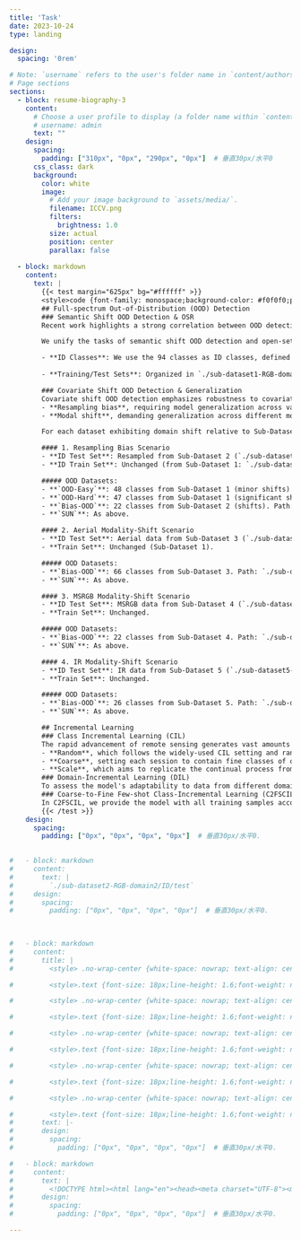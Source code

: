 ```yaml
---
title: 'Task'
date: 2023-10-24
type: landing

design:
  spacing: '0rem'

# Note: `username` refers to the user's folder name in `content/authors/`
# Page sections
sections:
  - block: resume-biography-3
    content:
      # Choose a user profile to display (a folder name within `content/authors/`)
      # username: admin
      text: ""
    design:
      spacing:
        padding: ["310px", "0px", "290px", "0px"]  # 垂直30px/水平0
      css_class: dark
      background:
        color: white
        image:
          # Add your image background to `assets/media/`.
          filename: ICCV.png
          filters:
            brightness: 1.0
          size: actual
          position: center
          parallax: false  
          
  - block: markdown
    content:
      text: |
        {{< test margin="625px" bg="#ffffff" >}}
        <style>code {font-family: monospace;background-color: #f0f0f0;padding: 0.2em 0.4em;border-radius: 3px;color: #c7254e;}code::before, code::after {content: none !important;}</style>
        ## Full-spectrum Out-of-Distribution (OOD) Detection
        ### Semantic Shift OOD Detection & OSR
        Recent work highlights a strong correlation between OOD detection and OSR in both settings and performance. Both tasks detect new categories with shifted semantics, while OSR also requires maintaining in-distribution (ID) accuracy. OES supports evaluation of a model's ability to handle semantic shifts. Unlike existing remote sensing benchmarks that randomly split ID and OOD samples, OES consider the semantic shift degree between coarse and fine classes, aligning the setup with real-world deployment scenarios.

        We unify the tasks of semantic shift OOD detection and open-set recognition (OSR) into a single test task to evaluate the model's ability to handle semantic shifts.

        - **ID Classes**: We use the 94 classes as ID classes, defined in `./sub-dataset1-RGB-domain1/OOD_split/ID_94.txt`.
        
        - **Training/Test Sets**: Organized in `./sub-dataset1-RGB-domain1/ID/train` and `./sub-dataset1-RGB-domain1/ID/test`.

        ### Covariate Shift OOD Detection & Generalization
        Covariate shift OOD detection emphasizes robustness to covariate shifts, also referred to as full-spectrum OOD detection, where the ID data remain semantically consistent, while covariates vary. Given the practical needs of remote sensing, we focus on the following shifts:
        - **Resampling bias**, requiring model generalization across varying acquisition parameters (angle, height, resolution, time) within the same modality; 
        - **Modal shift**, demanding generalization across different modalities (satellites, aerial images) for the same semantic categories.

        For each dataset exhibiting domain shift relative to Sub-Dataset 1, we define the following test tasks:

        #### 1. Resampling Bias Scenario
        - **ID Test Set**: Resampled from Sub-Dataset 2 (`./sub-dataset2-RGB-domain2/ID/test`).
        - **ID Train Set**: Unchanged (from Sub-Dataset 1: `./sub-dataset1-RGB-domain1/ID/train`).

        ##### OOD Datasets:
        - **`OOD-Easy`**: 48 classes from Sub-Dataset 1 (minor shifts).
        - **`OOD-Hard`**: 47 classes from Sub-Dataset 1 (significant shifts).
        - **`Bias-OOD`**: 22 classes from Sub-Dataset 2 (shifts). Path: `./sub-dataset2-RGB-domain2/OOD/test`.
        - **`SUN`**: As above.

        #### 2. Aerial Modality-Shift Scenario
        - **ID Test Set**: Aerial data from Sub-Dataset 3 (`./sub-dataset3-Aerial-domain3/ID/test`).
        - **Train Set**: Unchanged (Sub-Dataset 1).

        ##### OOD Datasets:
        - **`Bias-OOD`**: 66 classes from Sub-Dataset 3. Path: `./sub-dataset3-Aerial-domain3/OOD/test`.
        - **`SUN`**: As above.

        #### 3. MSRGB Modality-Shift Scenario
        - **ID Test Set**: MSRGB data from Sub-Dataset 4 (`./sub-dataset4-MSRGB-domain4/ID/test`).
        - **Train Set**: Unchanged.

        ##### OOD Datasets:
        - **`Bias-OOD`**: 22 classes from Sub-Dataset 4. Path: `./sub-dataset4-MSRGB-domain4/OOD/test`.
        - **`SUN`**: As above.

        #### 4. IR Modality-Shift Scenario
        - **ID Test Set**: IR data from Sub-Dataset 5 (`./sub-dataset5-IR-domain5/ID/test`).
        - **Train Set**: Unchanged.

        ##### OOD Datasets:
        - **`Bias-OOD`**: 26 classes from Sub-Dataset 5. Path: `./sub-dataset5-IR-domain5/OOD/test`.
        - **`SUN`**: As above.

        ## Incremental Learning
        ### Class Incremental Learning (CIL)
        The rapid advancement of remote sensing generates vast amounts of high-quality images daily, necessitating models to recognize novel classes in open-world scenarios. However, existing CIL benchmarks in remote sensing are constrained by limited category diversity, restricted coarse-grained coverage, and uniform data scales, inadequately capturing real-world complexities. To address these limitations, we evaluate existing CIL methods using three benchmarks:
        - **Random**, which follows the widely-used CIL setting and randomly assign classes to 10 sessions equally.
        - **Coarse**, setting each session to contain fine classes of one coarse category to simulate the continuous learning from data captured by different types of dedicated satellites by the model. We divide all the classes into 10 coarse categories corresponding to 10 sessions
        - **Scale**, which aims to replicate the continual process from large to small scales. The 10 sessions are evenly distributed categories based on a progression from large to small scales.
        ### Domain-Incremental Learning (DIL)
        To assess the model's adaptability to data from different domains, we benchmark DIL on OES.
        ### Coarse-to-Fine Few-shot Class-Incremental Learning (C2FSCIL)
        In C2FSCIL, we provide the model with all training samples accompanied by coarse labels in the base session, including 10 coarse classes. In the subsequent incremental sessions, we introduce samples with fine labels for each of the 10 coarse classes, supplying only 5 samples per class at each session, which is consistent with the few-shot setting.
        {{< /test >}}
    design:
      spacing:
        padding: ["0px", "0px", "0px", "0px"]  # 垂直30px/水平0.
        

#   - block: markdown
#     content:
#       text: |
#         `./sub-dataset2-RGB-domain2/ID/test`
#     design:
#       spacing:
#         padding: ["0px", "0px", "0px", "0px"]  # 垂直30px/水平0.
  
      

#   - block: markdown
#     content:
#       title: |
#         <style> .no-wrap-center {white-space: nowrap; text-align: center;}</style><div class="no-wrap-center">Semantic Shift OOD Detection & OSR</div>

#         <style>.text {font-size: 18px;line-height: 1.6;font-weight: normal;}strong {font-weight: bold;color: red;}</style><div class="text">Home page of the large-scale fine-grained open-world remote-sensing datasets and benchmark <strong>OpenEarthSensing (OES)</strong> for various open-world remote-sensing downstream tasks, mainly including evaluating the ability of models to detect semantic shifts, adapt to covariate shifts, and continuously update the parameters without forgetting learned knowledge. OES includes 189 scene and object categories, covering the vast majority of potential semantic shifts that may occur in the real world. To provide a more comprehensive testbed for evaluating the generalization performance, OES encompasses five data domains with significant covariate shifts, including two RGB satellite domains, one RGB aerial domain, one multi-spectral RGB domain, and one infrared domain.  </div>

#         <style> .no-wrap-center {white-space: nowrap; text-align: center;}</style><div class="no-wrap-center">Covariate Shift OOD Detection & Generalization</div>

#         <style>.text {font-size: 18px;line-height: 1.6;font-weight: normal;}strong {font-weight: bold;color: red;}</style><div class="text">Home page of the large-scale fine-grained open-world remote-sensing datasets and benchmark <strong>OpenEarthSensing (OES)</strong> for various open-world remote-sensing downstream tasks, mainly including evaluating the ability of models to detect semantic shifts, adapt to covariate shifts, and continuously update the parameters without forgetting learned knowledge. OES includes 189 scene and object categories, covering the vast majority of potential semantic shifts that may occur in the real world. To provide a more comprehensive testbed for evaluating the generalization performance, OES encompasses five data domains with significant covariate shifts, including two RGB satellite domains, one RGB aerial domain, one multi-spectral RGB domain, and one infrared domain.  </div>

#         <style> .no-wrap-center {white-space: nowrap; text-align: center;}</style><div class="no-wrap-center">Class Incremental Learning</div>

#         <style>.text {font-size: 18px;line-height: 1.6;font-weight: normal;}strong {font-weight: bold;color: red;}</style><div class="text">Home page of the large-scale fine-grained open-world remote-sensing datasets and benchmark <strong>OpenEarthSensing (OES)</strong> for various open-world remote-sensing downstream tasks, mainly including evaluating the ability of models to detect semantic shifts, adapt to covariate shifts, and continuously update the parameters without forgetting learned knowledge. OES includes 189 scene and object categories, covering the vast majority of potential semantic shifts that may occur in the real world. To provide a more comprehensive testbed for evaluating the generalization performance, OES encompasses five data domains with significant covariate shifts, including two RGB satellite domains, one RGB aerial domain, one multi-spectral RGB domain, and one infrared domain.  </div>

#         <style> .no-wrap-center {white-space: nowrap; text-align: center;}</style><div class="no-wrap-center">Domain-Incremental Learning</div>

#         <style>.text {font-size: 18px;line-height: 1.6;font-weight: normal;}strong {font-weight: bold;color: red;}</style><div class="text">Home page of the large-scale fine-grained open-world remote-sensing datasets and benchmark <strong>OpenEarthSensing (OES)</strong> for various open-world remote-sensing downstream tasks, mainly including evaluating the ability of models to detect semantic shifts, adapt to covariate shifts, and continuously update the parameters without forgetting learned knowledge. OES includes 189 scene and object categories, covering the vast majority of potential semantic shifts that may occur in the real world. To provide a more comprehensive testbed for evaluating the generalization performance, OES encompasses five data domains with significant covariate shifts, including two RGB satellite domains, one RGB aerial domain, one multi-spectral RGB domain, and one infrared domain.  </div>

#         <style> .no-wrap-center {white-space: nowrap; text-align: center;}</style><div class="no-wrap-center">Coarse-to-Fine Few-shot Class-Incremental Learning</div>

#         <style>.text {font-size: 18px;line-height: 1.6;font-weight: normal;}strong {font-weight: bold;color: red;}</style><div class="text">Home page of the large-scale fine-grained open-world remote-sensing datasets and benchmark <strong>OpenEarthSensing (OES)</strong> for various open-world remote-sensing downstream tasks, mainly including evaluating the ability of models to detect semantic shifts, adapt to covariate shifts, and continuously update the parameters without forgetting learned knowledge. OES includes 189 scene and object categories, covering the vast majority of potential semantic shifts that may occur in the real world. To provide a more comprehensive testbed for evaluating the generalization performance, OES encompasses five data domains with significant covariate shifts, including two RGB satellite domains, one RGB aerial domain, one multi-spectral RGB domain, and one infrared domain.  </div>
#       text: |-
#       design:
#         spacing:
#           padding: ["0px", "0px", "0px", "0px"]  # 垂直30px/水平0.

#   - block: markdown
#     content:
#       text: |
#         <!DOCTYPE html><html lang="en"><head><meta charset="UTF-8"><meta name="viewport" content="width=device-width, initial-scale=1.0"><title>调整文字与网页左侧的间距</title><style>body {font-family: Arial, sans-serif;line-height: 1.6;margin: 0;padding-left: 20px; /* 设置左侧间距为20px */}.content {max-width: 800px;margin: 0 auto;padding: 20px;background-color: #f9f9f9;}</style></head><body><div class="content"><h1>这是标题</h1><p>这是一段文字，通过设置CSS中的padding属性，您可以调整文字与网页左侧的间距。</p></div></body></html>
#       design:
#         spacing:
#           padding: ["0px", "0px", "0px", "0px"]  # 垂直30px/水平0.

---
```

